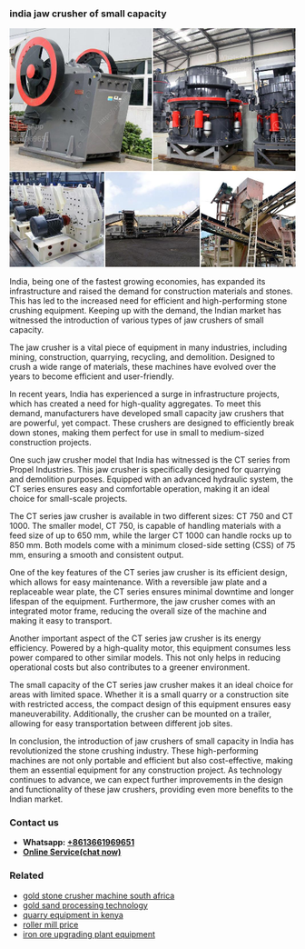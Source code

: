 <h3>india jaw crusher of small capacity</h3><img src='1702260434.jpg' alt=''><p>India, being one of the fastest growing economies, has expanded its infrastructure and raised the demand for construction materials and stones. This has led to the increased need for efficient and high-performing stone crushing equipment. Keeping up with the demand, the Indian market has witnessed the introduction of various types of jaw crushers of small capacity.</p><p>The jaw crusher is a vital piece of equipment in many industries, including mining, construction, quarrying, recycling, and demolition. Designed to crush a wide range of materials, these machines have evolved over the years to become efficient and user-friendly.</p><p>In recent years, India has experienced a surge in infrastructure projects, which has created a need for high-quality aggregates. To meet this demand, manufacturers have developed small capacity jaw crushers that are powerful, yet compact. These crushers are designed to efficiently break down stones, making them perfect for use in small to medium-sized construction projects.</p><p>One such jaw crusher model that India has witnessed is the CT series from Propel Industries. This jaw crusher is specifically designed for quarrying and demolition purposes. Equipped with an advanced hydraulic system, the CT series ensures easy and comfortable operation, making it an ideal choice for small-scale projects.</p><p>The CT series jaw crusher is available in two different sizes: CT 750 and CT 1000. The smaller model, CT 750, is capable of handling materials with a feed size of up to 650 mm, while the larger CT 1000 can handle rocks up to 850 mm. Both models come with a minimum closed-side setting (CSS) of 75 mm, ensuring a smooth and consistent output.</p><p>One of the key features of the CT series jaw crusher is its efficient design, which allows for easy maintenance. With a reversible jaw plate and a replaceable wear plate, the CT series ensures minimal downtime and longer lifespan of the equipment. Furthermore, the jaw crusher comes with an integrated motor frame, reducing the overall size of the machine and making it easy to transport.</p><p>Another important aspect of the CT series jaw crusher is its energy efficiency. Powered by a high-quality motor, this equipment consumes less power compared to other similar models. This not only helps in reducing operational costs but also contributes to a greener environment.</p><p>The small capacity of the CT series jaw crusher makes it an ideal choice for areas with limited space. Whether it is a small quarry or a construction site with restricted access, the compact design of this equipment ensures easy maneuverability. Additionally, the crusher can be mounted on a trailer, allowing for easy transportation between different job sites.</p><p>In conclusion, the introduction of jaw crushers of small capacity in India has revolutionized the stone crushing industry. These high-performing machines are not only portable and efficient but also cost-effective, making them an essential equipment for any construction project. As technology continues to advance, we can expect further improvements in the design and functionality of these jaw crushers, providing even more benefits to the Indian market.</p><h3>Contact us</h3><ul><li><strong>Whatsapp:&nbsp;<a href="https://wa.me/8613661969651">+8613661969651</a></strong></li><li><a href="https://swt.shibang-china.com/?git&amp;zhl&amp;india jaw crusher of small capacity"><strong>Online Service(chat now)</strong></a></li></ul><h3>Related</h3><ul><li><a href='gold stone crusher machine south africa.md'>gold stone crusher machine south africa</a></li><li><a href='gold sand processing technology.md'>gold sand processing technology</a></li><li><a href='quarry equipment in kenya.md'>quarry equipment in kenya</a></li><li><a href='roller mill price.md'>roller mill price</a></li><li><a href='iron ore upgrading plant equipment.md'>iron ore upgrading plant equipment</a></li></ul>
